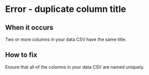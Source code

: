 # Error - duplicate column title

## When it occurs

Two or more columns in your data CSV have the same title.

## How to fix

Ensure that all of the columns in your data CSV are named uniquely.

<!-- TODO: Link to somewhere which helps the user define columns. -->